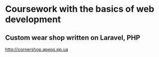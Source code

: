 # Coursework with the basics of web development
## Custom wear shop written on Laravel, PHP

http://cornershop.apeps.pp.ua
